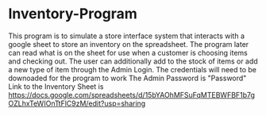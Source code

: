 # Inventory-Program

This program is to simulate a store interface system that interacts with a google sheet to store an inventory on the spreadsheet. The program later can read what is on the sheet for use when a customer is choosing items and checking out. The user can additionally add to the stock of items or add a new type of item through the Admin Login.
The credentials will need to be downoaded for the program to work
The Admin Password is "Password"
Link to the Inventory Sheet is https://docs.google.com/spreadsheets/d/15bYAOhMFSuFqMTEBWFBF1b7gOZLhxTeWIOnTtFlC9zM/edit?usp=sharing
